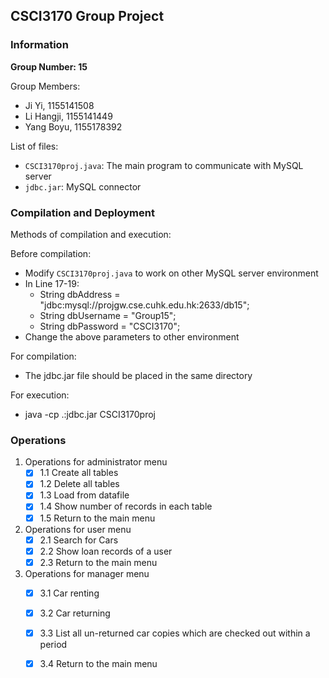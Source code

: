 ## CSCI3170 Group Project

### Information ###
**Group Number:   15**

Group Members:  
- Ji Yi,      1155141508
- Li Hangji,  1155141449
- Yang Boyu,  1155178392

List of files:  
- `CSCI3170proj.java`: The main program to communicate with MySQL server
- `jdbc.jar`: MySQL connector

              
### Compilation and Deployment ###
Methods of compilation and execution:

Before compilation:

- Modify `CSCI3170proj.java` to work on other MySQL server environment
- In Line 17-19:
	- String dbAddress = "jdbc:mysql://projgw.cse.cuhk.edu.hk:2633/db15";
	- String dbUsername = "Group15";
	- String dbPassword = "CSCI3170";
- Change the above parameters to other environment

For compilation:
- The jdbc.jar file should be placed in the same directory

For execution:
- java -cp .:jdbc.jar CSCI3170proj

### Operations ###

1. Operations for administrator menu
	- [x] 1.1 Create all tables
	- [x] 1.2 Delete all tables
	- [x] 1.3 Load from datafile
	- [x] 1.4 Show number of records in each table
	- [x] 1.5 Return to the main menu

2. Operations for user menu
	- [x] 2.1 Search for Cars
	- [x] 2.2 Show loan records of a user
	- [x] 2.3 Return to the main menu

3. Operations for manager menu
	- [x] 3.1 Car renting
	- [x] 3.2 Car returning
	- [x] 3.3 List all un-returned car copies which are checked out within a period
	- [x] 3.4 Return to the main menu



